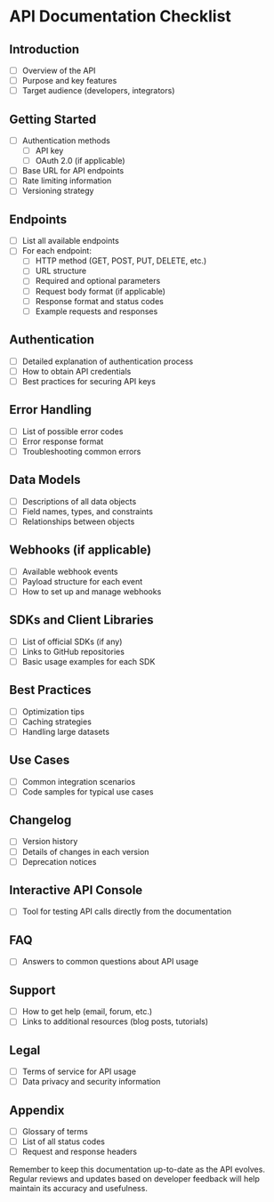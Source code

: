 # API Documentation Checklist

## Introduction
- [ ] Overview of the API
- [ ] Purpose and key features
- [ ] Target audience (developers, integrators)

## Getting Started
- [ ] Authentication methods
  - [ ] API key
  - [ ] OAuth 2.0 (if applicable)
- [ ] Base URL for API endpoints
- [ ] Rate limiting information
- [ ] Versioning strategy

## Endpoints
- [ ] List all available endpoints
- [ ] For each endpoint:
  - [ ] HTTP method (GET, POST, PUT, DELETE, etc.)
  - [ ] URL structure
  - [ ] Required and optional parameters
  - [ ] Request body format (if applicable)
  - [ ] Response format and status codes
  - [ ] Example requests and responses

## Authentication
- [ ] Detailed explanation of authentication process
- [ ] How to obtain API credentials
- [ ] Best practices for securing API keys

## Error Handling
- [ ] List of possible error codes
- [ ] Error response format
- [ ] Troubleshooting common errors

## Data Models
- [ ] Descriptions of all data objects
- [ ] Field names, types, and constraints
- [ ] Relationships between objects

## Webhooks (if applicable)
- [ ] Available webhook events
- [ ] Payload structure for each event
- [ ] How to set up and manage webhooks

## SDKs and Client Libraries
- [ ] List of official SDKs (if any)
- [ ] Links to GitHub repositories
- [ ] Basic usage examples for each SDK

## Best Practices
- [ ] Optimization tips
- [ ] Caching strategies
- [ ] Handling large datasets

## Use Cases
- [ ] Common integration scenarios
- [ ] Code samples for typical use cases

## Changelog
- [ ] Version history
- [ ] Details of changes in each version
- [ ] Deprecation notices

## Interactive API Console
- [ ] Tool for testing API calls directly from the documentation

## FAQ
- [ ] Answers to common questions about API usage

## Support
- [ ] How to get help (email, forum, etc.)
- [ ] Links to additional resources (blog posts, tutorials)

## Legal
- [ ] Terms of service for API usage
- [ ] Data privacy and security information

## Appendix
- [ ] Glossary of terms
- [ ] List of all status codes
- [ ] Request and response headers

Remember to keep this documentation up-to-date as the API evolves. Regular reviews and updates based on developer feedback will help maintain its accuracy and usefulness.

